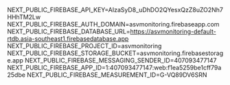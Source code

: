 NEXT_PUBLIC_FIREBASE_API_KEY=AIzaSyD8_uDhDO2QYesxQzZ8uZO2Nh7HHhTM2Lw
NEXT_PUBLIC_FIREBASE_AUTH_DOMAIN=asvmonitoring.firebaseapp.com
NEXT_PUBLIC_FIREBASE_DATABASE_URL=https://asvmonitoring-default-rtdb.asia-southeast1.firebasedatabase.app
NEXT_PUBLIC_FIREBASE_PROJECT_ID=asvmonitoring
NEXT_PUBLIC_FIREBASE_STORAGE_BUCKET=asvmonitoring.firebasestorage.app
NEXT_PUBLIC_FIREBASE_MESSAGING_SENDER_ID=407093477147
NEXT_PUBLIC_FIREBASE_APP_ID=1:407093477147:web:f1ea5259be1cff79a25dbe
NEXT_PUBLIC_FIREBASE_MEASUREMENT_ID=G-VQ89DV6SRN
